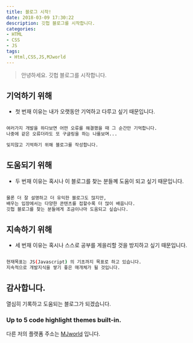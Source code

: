 ```yaml
---
title: 블로그 시작! 
date: 2018-03-09 17:30:22
description: 깃헙 블로그를 시작합니다.
categories:
- HTML
- CSS
- JS
tags:
 - Html,CSS,JS,MJworld
---
```


> 안녕하세요. 깃헙 블로그를 시작합니다.

<!-- more -->

 
## 기억하기 위해

* 첫 번재 이유는 내가 오랫동안 기억하고 다루고 싶기 때문입니다.

```sh

여러가지 개발을 하다보면 어떤 오류를 해결했을 때 그 순간만 기억합니다.
나중에 같은 오류더라도 또 구글링을 하는 나를보며...

잊지않고 기억하기 위해 블로그를 작성합니다.

```


## 도움되기 위해

* 두 번재 이유는 혹시나 이 블로그를 찾는 분들꼐 도움이 되고 싶기 때문입니다.

```sh

물론 더 잘 설명하고 더 유익한 블로그도 많지만,
배우는 입장에서는 다양한 콘텐츠를 접할수록 더 많이 배웁니다.
깃헙 블로그를 찾는 분들에게 조금이나마 도움되고 싶습니다.

```


## 지속하기 위해

* 세 번재 이유는 혹시나 스스로 공부를 게을리할 것을 방지하고 싶기 때문입니다.

```sh

현재목표는 JS(Javascript) 의 기초까지 목표로 하고 있습니다.
지속적으로 개발지식을 쌓기 좋은 매개체가 될 것입니다.

```


## 감사합니다.

열심히 기록하고 도움되는 블로그가 되겠습니다.  

 
### Up to 5 code highlight themes built-in.

다른 저의 플랫폼 주소는 [MJworld](www.mjworld.co.kr) 입니다.

 

 